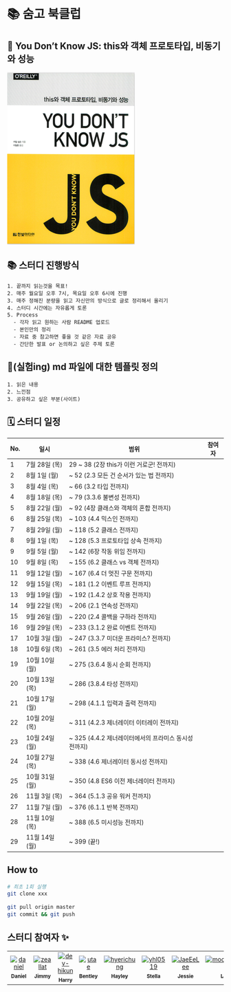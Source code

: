 # 📚 숨고 북클럽

## 🐣 You Don’t Know JS: this와 객체 프로토타입, 비동기와 성능

![img.png](img/img.png)

## 📚 스터디 진행방식

```
1. 끝까지 읽는것을 목표!
2. 매주 월요일 오후 7시, 목요일 오후 6시에 진행
3. 매주 정해진 분량을 읽고 자신만의 방식으로 글로 정리해서 올리기
4. 스터디 시간에는 자유롭게 토론
5. Process
  - 각자 읽고 원하는 사람 README 업로드
  - 본인만의 정리
  - 자료 중 참고하면 좋을 것 같은 자료 공유
  - 간단한 발표 or 논의하고 싶은 주제 토론
```

## 🎈(실험ing) md 파일에 대한 템플릿 정의

```
1. 읽은 내용
2. 느낀점
3. 공유하고 싶은 부분(사이트)
```

## 🗓 스터디 일정

| No. | 일시              | 범위                           | 참여자 |
|-----|-----------------|------------------------------| ------------------------ |
| 1   | 7월 28일 (목)       | 29 ~ 38 (2장 this가 이런 거로군! 전까지)                          |  |
| 2   | 8월 1일 (월)       | ~ 52 (2.3 모든 건 순서가 있는 법 전까지)                          |  |
| 3   | 8월 4일 (목)       | ~ 66 (3.2 타입 전까지)                          |  |
| 4   | 8월 18일 (목)       | ~ 79 (3.3.6 불변성 전까지)                          |  |
| 5   | 8월 22일 (월)       | ~ 92 (4장 클래스와 객체의 혼합 전까지)                          |  |
| 6   | 8월 25일 (목)       | ~ 103 (4.4 믹스인 전까지)                          |  |
| 7   | 8월 29일 (월)       | ~ 118 (5.2 클래스 전까지)                          |  |
| 8   | 9월 1일 (목)       | ~ 128 (5.3 프로토타입 상속 전까지)                          |  |
| 9   | 9월 5일 (월)       | ~ 142 (6장 작동 위임 전까지)                          |  |
| 10   | 9월 8일 (목)       | ~ 155 (6.2 클래스 vs 객체 전까지)                          |  |
| 11   | 9월 12일 (월)       | ~ 167 (6.4 더 멋진 구문 전까지)                          |  |
| 12   | 9월 15일 (목)       | ~ 181 (1.2 이벤트 루프 전까지)                          |  |
| 13   | 9월 19일 (월)       | ~ 192 (1.4.2 상호 작용 전까지)                          |  |
| 14   | 9월 22일 (목)       | ~ 206 (2.1 연속성 전까지)                          |  |
| 15   | 9월 26일 (월)       | ~ 220 (2.4 콜백을 구하라 전까지)                          |  |
| 16   | 9월 29일 (목)       | ~ 233 (3.1.2 완료 이벤트 전까지)                          |  |
| 17   | 10월 3일 (월)       | ~ 247 (3.3.7 미더운 프라미스? 전까지)                          |  |
| 18   | 10월 6일 (목)       | ~ 261 (3.5 에러 처리 전까지)                          |  |
| 19   | 10월 10일 (월)       | ~ 275 (3.6.4 동시 순회 전까지)                          |  |
| 20   | 10월 13일 (목)       | ~ 286 (3.8.4 타성 전까지)                          |  |
| 21   | 10월 17일 (월)       | ~ 298 (4.1.1 입력과 출력 전까지)                          |  |
| 22   | 10월 20일 (목)       | ~ 311 (4.2.3 제너레이터 이터레이 전까지)                          |  |
| 23   | 10월 24일 (월)       | ~ 325 (4.4.2 제너레이터에서의 프라미스 동시성 전까지)                          |  |
| 24   | 10월 27일 (목)       | ~ 338 (4.6 제너레이터 동시성 전까지)                          |  |
| 25   | 10월 31일 (월)       | ~ 350 (4.8 ES6 이전 제너레이터 전까지)                          |  |
| 26   | 11월 3일 (목)       | ~ 364 (5.1.3 공유 워커 전까지)                         |  |
| 27   | 11월 7일 (월)       | ~ 376 (6.1.1 반복 전까지)                         |  |
| 28   | 11월 10일 (목)       | ~ 388 (6.5 미시성능 전까지)                         |  |
| 29   | 11월 14일 (월)       | ~ 399 (끝!)                         |  |


## How to

```bash
# 최초 1회 실행
git clone xxx
```

```bash
git pull origin master
git commit && git push
```

## 스터디 참여자 :sparkles:

<table>
    <tr>
        <td align="center">
            <a href="https://github.com/JinleeJeong">
                <img src="https://avatars.githubusercontent.com/u/45163013?v=4" width="100;" alt="daniel"/>
                <br />
                <sub><b>Daniel</b></sub>
            </a>
        </td>
        <td align="center">
            <a href="https://github.com/zeallat">
                <img src="https://avatars.githubusercontent.com/u/7078066?v=4" width="100;" alt="zeallat"/>
                <br />
                <sub><b>Jimmy</b></sub>
            </a>
        </td>
        <td align="center">
            <a href="https://github.com/dev-hikun">
                <img src="https://avatars0.githubusercontent.com/u/76590935?v=4" width="100;" alt="dev-hikun"/>
                <br />
                <sub><b>Harry</b></sub>
            </a>
        </td>
        <td align="center">
            <a href="https://github.com/utae">
                <img src="https://avatars3.githubusercontent.com/u/16933515?v=4" width="100;" alt="utae"/>
                <br />
                <sub><b>Bentley</b></sub>
            </a>
        </td>
        <td align="center">
            <a href="https://github.com/hyerichung">
                <img src="https://avatars2.githubusercontent.com/u/64633218?v=4" width="100;" alt="hyerichung"/>
                <br />
                <sub><b>Hayley</b></sub>
            </a>
        </td>
        <td align="center">
            <a href="https://github.com/yhl0519">
                <img src="https://avatars2.githubusercontent.com/u/62636978?v=4" width="100;" alt="yhl0519"/>
                <br />
                <sub><b>Stella</b></sub>
            </a>
        </td>
        <td align="center">
            <a href="https://github.com/JaeEeLee">
                <img src="https://avatars2.githubusercontent.com/u/38426064?v=4" width="100;" alt="JaeEeLee"/>
                <br />
                <sub><b>Jessie</b></sub>
            </a>
        </td>
        <td align="center">
            <a href="https://github.com/moonjunghwan">
                <img src="https://avatars2.githubusercontent.com/u/5405499?v=4" width="100;" alt="moonjunghwan"/>
                <br />
                <sub><b>Linus</b></sub>
            </a>
        </td>
    </tr>
</table>
